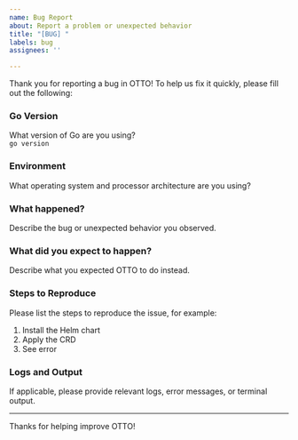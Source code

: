 ```yaml
---
name: Bug Report
about: Report a problem or unexpected behavior
title: "[BUG] "
labels: bug
assignees: ''

---
```


Thank you for reporting a bug in OTTO! To help us fix it quickly, please fill out the following:

### Go Version

What version of Go are you using?  
`go version`

### Environment

What operating system and processor architecture are you using?

### What happened?

Describe the bug or unexpected behavior you observed.

### What did you expect to happen?

Describe what you expected OTTO to do instead.

### Steps to Reproduce

Please list the steps to reproduce the issue, for example:

1. Install the Helm chart  
2. Apply the CRD  
3. See error

### Logs and Output

If applicable, please provide relevant logs, error messages, or terminal output.

---

Thanks for helping improve OTTO!
